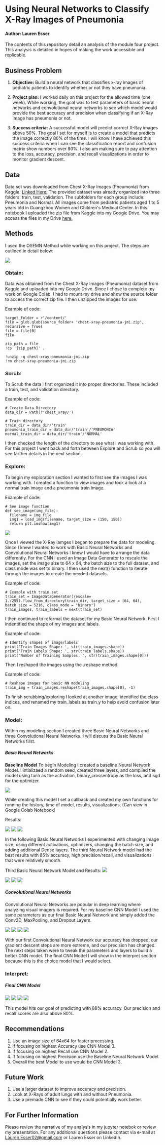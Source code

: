 # Using Neural Networks to Classify X-Ray Images of Pneumonia

#### Author: Lauren Esser

The contents of this repository detail an analysis of the module four project. This analysis is detailed in hopes of making the work accessible and replicable.

## Business Problem

1. **Objective:** Build a neural network that classifies x-ray images of pediatric patients to identify whether or not they have pneumonia.

2. **Project plan:** I worked daily on this project for the allowed time (one week). While working, the goal was to test parameters of basic neural networks and convolutional neural networks to see which model would provide the best accuracy and precision when classifying if an X-Ray Image has pneumonia or not. 

3. **Success criteria:** A successful model will predict correct X-Ray images above 50%. The goal I set for myself is to create a model that predicts the image correctly 80% of the time. I will know I have achieved this success criteria when I can see the classification report and confusion matrix show numbers over 80%. I also am making sure to pay attention to the loss, accuracy, precision, and recall visualizations in order to monitor gradient descent.


## Data

Data set was downloaded from Chest X-Ray Images (Pneumonia) from Kaggle. [Linked Here.](https://www.kaggle.com/paultimothymooney/chest-xray-pneumonia) The provided dataset was already organized into three folders: train, test, validation. The subfolders for each group include: Pneumonia and Normal. All images come from pediatric patients aged 1 to 5 years old in Guangzhou Women and Children's Medical Center. In this notebook I uploaded the zip file from Kaggle into my Google Drive. You may access the files in my Drive [here.](https://drive.google.com/file/d/1Qy9c2iboOfnmbu8uoJ41_Rm1DamQg4i8/view?usp=sharing) 



## Methods

I used the OSEMN Method while working on this project. The steps are outlined in detail below:

<img src="https://docs.google.com/drawings/d/e/2PACX-1vS3jxe9W38P4Or4fOi2pfwCtqeWqRFTboNa4is7rkzWXYxxkcF9mWjGhFEMsOLSy4lrpCPdHuLhO-iU/pub?w=924&amp;h=487">


### Obtain:

Data was obtained from the Chest X-Ray Images (Pneumonia) dataset from Kaggle and uploaded into my Google Drive. Since I chose to complete my work on Google Colab, I had to mount my drive and show the source folder to access the correct zip file. I then unzipped the images for use. 

Example of code:

``` source_folder = r'/gdrive/My Drive/Colab Notebooks/DataSets/'
target_folder = r'/content/'
file = glob.glob(source_folder+ 'chest-xray-pneumonia-jmi.zip', recursive = True)
file = file[0]
file 
```

``` #upzip data
zip_path = file
!cp '{zip_path}' .

!unzip -q chest-xray-pneumonia-jmi.zip
!rm chest-xray-pneumonia-jmi.zip 
```

### Scrub:

To Scrub the data I first organized it into proper directories. These included a train, test, and validation directory. 

Example of code:

```
# Create Data Directory
data_dir = Path(r'chest_xray/')

# Train directory
train_dir = data_dir/'train'
pneumonia_train_dir = data_dir/'train'/'PNEUMONIA'
normal_train_dir = data_dir/'train'/'NORMAL'
```

I then checked the length of the directory to see what I was working with. For this project I went back and forth between Explore and Scrub so you will see farther details in the next section.

### Explore:

To begin my exploration section I wanted to first see the images I was working with. I created a function to view images and took a look at a normal train image and a pneumonia train image. 

Example of code:

```
# See image function
def see_image(img_file):
  filename = img_file
  img1 = load_img(filename, target_size = (150, 150))
  return plt.imshow(img1)
  ```

<img src="https://docs.google.com/drawings/d/e/2PACX-1vSuZQbSZWEn3U95pgTljtv6vzf_PX8HBcNfrQR0aF5eEZicqj3Kgud6kj5aObVv54uiM2WLiy9s6YMH/pub?w=543&amp;h=256">

Once I viewed the X-Ray iamges I began to prepare the data for modeling. Since I knew I wanted to work with Basic Neural Networks and Convolutional Neural Networks I knew I would have to arrange the data differently. For the CNN I used an Image Data Generator to rescale the images, set the image size to 64 x 64, the batch size to the full dataset, and class mode was set to binary. I then used the next() function to iterate through the images to create the needed datasets. 

Example of code:

```
# Example with train set
train_set = ImageDataGenerator(rescale= 1./255).flow_from_directory(train_dir, target_size = (64, 64), batch_size = 5216, class_mode = "binary")
train_images, train_labels = next(train_set)
```

I then continued to reformat the dataset for my Basic Neural Network. First I indentified the shape of my images and labels.

Example of code:

```
# Identify shapes of image/labels
print('Train Images Shape: ', str(train_images.shape))
print('Train Labels Shape: ', str(train_labels.shape))
print("Number of Training Samples: ", str(train_images.shape[0]))
```
Then I reshaped the images using the .reshape method.

Example of code:

```
# Reshape images for basic NN modeling
train_img = train_images.reshape(train_images.shape[0], -1)
```

To finish scrubbing/exploring I looked at another image, identified the class indices, and renamed my train_labels as train_y to help avoid confusion later on.

### Model:

Within my modeling section I created three Basic Neural Networks and three Convolutional Neural Networks. I will discuss the Basic Neural Networks first.

##### Basic Neural Networks
**Baseline Model**
To begin Modeling I created a baseline Neural Network Model. I intializaed a random seed, created three layers, and compiled the model using tanh as the activation, binary_crossentropy as the loss, and sgd for the optimizer. 

<img src="https://docs.google.com/drawings/d/e/2PACX-1vTYytWhBjqqQJyvguNSLhIRktYMk-CDhRSELtG79SHWorJogkpA8sEIVK4t-lM5w5-y-iclRRTt0vqO/pub?w=606&amp;h=246">

While creating this model I set a callback and created my own functions for running the history, time of model, results, visualizations. (Can view in Google Colab Notebook)

Results:

<img src="https://docs.google.com/drawings/d/e/2PACX-1vSAiME48OJzru1aYDYd3rmnsignJSUzZxdRfuHiQAo3v00xhLAOOU_EM3-0odOm4ynkJFauLbFvgOCG/pub?w=760&amp;h=413">

<img src="https://docs.google.com/drawings/d/e/2PACX-1vSIpGv3ahu7aJzJWbUK8onqSly6PGuuNxUprZvPZtp0TVrxzAUqr3m4d-IsJ8Uq1GH9BaQUy1RpCDcA/pub?w=517&amp;h=551">

<img src="https://docs.google.com/drawings/d/e/2PACX-1vRpT2mCacPWWNKdJtpXD1xaoSmYwEqmOgs8eWCDN3uAQeqwCz3sy52eJ9LMBY9Lb7gJNC26ldmjswTk/pub?w=456&amp;h=690">

In the following Basic Neural Networks I experimented with changing image size, using different activations, optimizers, changing the batch size, and adding additional Dense layers. The third Neural Network model had the best results with 85% accuracy, high precision/recall, and visualizations that were relatively smooth. 

Third Basic Neural Network Model and Results:
<img src="https://docs.google.com/drawings/d/e/2PACX-1vTNBPQglsFkEoYEyTbMfpb1E0b_h4mA0MkMjAzuKsqTwBQoVTF-pglj-jU_Dpu6dhZ_f6t9kFAkNhT8/pub?w=665&amp;h=296">

<img src="https://docs.google.com/drawings/d/e/2PACX-1vTBh2_RXXirLHghkQmdtWDnsoScTYzZuzunWT4k5WhndL847Xj-eK4gjEL7jM-07MoRMJuCvbo6fEDZ/pub?w=746&amp;h=415">

<img src="https://docs.google.com/drawings/d/e/2PACX-1vSFpOCeXoK_gf8m3LaA9Uvtzb14a5pLoxbU4hQNGMUvJBmpNVtK4PRN5PF9mg1DrvBmgIT2f0Rcp3W2/pub?w=682&amp;h=559">

<img src="https://docs.google.com/drawings/d/e/2PACX-1vSZj9mIAsFaY39hEOh9K35ut4HOi45JxXaayLGOqt0okfgPW96gSSbp1-XGVrt7CQZzLa_HaIEPi-6O/pub?w=539&amp;h=691">

##### Convolutional Neural Networks
 Convolutional Neural Networks are popular in deep learning where analyzing visual imagery is required. For my baseline CNN Model I used the same parameters as our final Basic Neural Network and simply added the Conv2D, MaxPooling, and Dropout Layers.  

<img src="https://docs.google.com/drawings/d/e/2PACX-1vRH-fnAoCLdoIss9a5pcP-cdJ3Mda6q5fmN31pEGjZSP9hJG4vBh496VqxVxivU5DWZXYFW2Qaq2XHc/pub?w=735&amp;h=422">

<img src="https://docs.google.com/drawings/d/e/2PACX-1vRp4O-MGmN0D_r9wlyLpZtC0xj_Nm5qOTXpbKic_5SL1H3sG8zRzh8cXFKFDY3npwOrSIf5TfAKKUkq/pub?w=796&amp;h=407">

<img src="https://docs.google.com/drawings/d/e/2PACX-1vTpWpK1d5GhzkWM2IPWDTWgAcsCyuf57DiFAG5cKIPH-IvJYADoMUohfEYKvAcZbARyKo6f7edy6RbM/pub?w=718&amp;h=551">

<img src="https://docs.google.com/drawings/d/e/2PACX-1vS2kgOU6lLOZvHXkreMCv_0dR5DJ8lFoZ8qQA2ktDRzb4Na9VxjAGalltKyGNe_rxqq39cI_CSnpT3l/pub?w=675&amp;h=686">

With our first Convolutional Neural Network our accuracy has dropped, our gradient descent steps are more extreme, and our precision has changed. The next steps taken were to tweak the parameters and layers to build a better CNN model. The final CNN Model I will show in the interpret section because this is the choice model that I would select.

### Interpret:

##### Final CNN Model
<img src="https://docs.google.com/drawings/d/e/2PACX-1vQNRRpZG7376IWL6AFUIMw0KrzOxkvXYAYGBTsspA6ih6dviDCFd226C5bdtgTGZshmW-En-ocTzAlj/pub?w=796&amp;h=598">

<img src="https://docs.google.com/drawings/d/e/2PACX-1vSg7wiHtIGHSiUEQu0EexPwd33LC53TJ8ZtK2nIUQQGAx3Z0Ij_LfK4S2xqJtPos3IzCeEf_ZXo0WlN/pub?w=867&amp;h=407">

<img src="https://docs.google.com/drawings/d/e/2PACX-1vRsxlVJhL3-_se_a1J4_1BWkSFhQ9sZQaLN9C3LiLTusQ0nC-t0BX9VD2rjcBUvnegD1xVcrg3CvsRY/pub?w=794&amp;h=558">

<img src="https://docs.google.com/drawings/d/e/2PACX-1vR0hCP2hQtP4PvZyv3Y1Pd8ch6heKo_BMTAdtVa0xv19P2CqJAxwLEgV5S86fBfZmlQBa5UHu_0AaWl/pub?w=763&amp;h=682">

This model hits our goal of predicting with 88% accuracy. Our precision and recall scores are also above 80%. 


## Recommendations
1. Use an image size of 64x64 for faster processing.
2. If focusing on highest Accuracy use CNN Model 3.
3. If focusing on highest Recall use CNN Model 2. 
4. If focusing on highest Precision use the Baseline Neural Network Model.
5. Overall the best Model to use would be CNN Model 3.

## Future Work
1. Use a larger dataset to improve accuracy and precision.
2. Look at X-Rays of adult lungs with and without Pneumonia.
3. Use a premade CNN to see if they could potentially work better.

## For Further Information

Please review the narrative of my analysis in my jupyter notebok or review my presentation. For any additional questions please contact via e-mail at Lauren.Esser02@gmail.com or Lauren Esser on LinkedIn.









